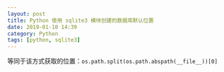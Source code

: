 ```yaml
---
layout: post
title: Python 使用 sqlite3 模块创建的数据库默认位置
date: 2019-01-10 14:39
category: Python
tags: [python, sqlite3]
---
```


等同于该方式获取的位置：`os.path.split(os.path.abspath(__file__))[0]`
